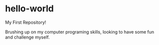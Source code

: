 # hello-world
My First Repository!

Brushing up on my computer programing skills, looking to have some fun and challenge myself. 

